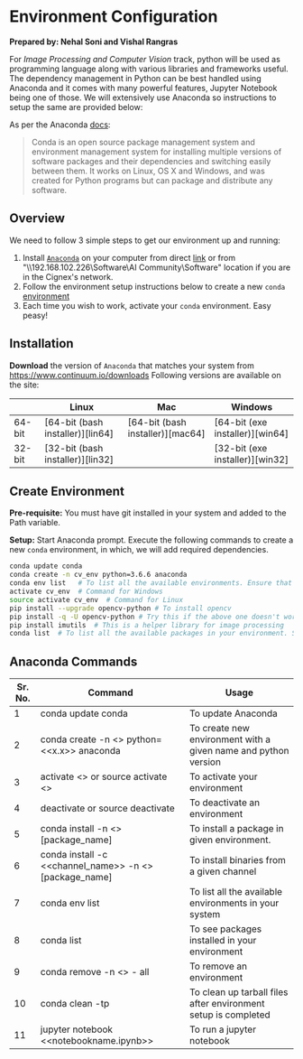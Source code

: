 # Environment Configuration

**Prepared by: Nehal Soni and Vishal Rangras**

For *Image Processing and Computer Vision* track, python will be used as programming language along with various libraries and frameworks useful. The dependency management in Python can be best handled using Anaconda and it comes with many powerful features, Jupyter Notebook being one of those. We will extensively use Anaconda so instructions to setup the same are provided below:

As per the Anaconda [docs](http://conda.pydata.org/docs):

> Conda is an open source package management system and environment management system 
for installing multiple versions of software packages and their dependencies and 
switching easily between them. It works on Linux, OS X and Windows, and was created 
for Python programs but can package and distribute any software.

## Overview
We need to follow 3 simple steps to get our environment up and running:

1. Install [`Anaconda`](https://www.continuum.io/downloads) on your computer from direct [link](https://www.continuum.io/downloads) or from "\\\\192.168.102.226\\Software\\AI Community\\Software" location if you are in the Cignex's network.
2. Follow the environment setup instructions below to create a new `conda` [environment](http://conda.pydata.org/docs/using/envs.html)
3. Each time you wish to work, activate your `conda` environment. Easy peasy!

## Installation

**Download** the version of `Anaconda` that matches your system from https://www.continuum.io/downloads
Following versions are available on the site:

|        | Linux | Mac | Windows | 
|--------|-------|-----|---------|
| 64-bit | [64-bit (bash installer)][lin64] | [64-bit (bash installer)][mac64] | [64-bit (exe installer)][win64]
| 32-bit | [32-bit (bash installer)][lin32] |  | [32-bit (exe installer)][win32]

## Create Environment

**Pre-requisite:** You must have git installed in your system and added to the Path variable.

**Setup:** Start Anaconda prompt. Execute the following commands to create a new `conda` environment, in which, we will add required dependencies.

```sh
conda update conda
conda create -n cv_env python=3.6.6 anaconda
conda env list   # To list all the available environments. Ensure that your environment cv_env is listed here.
activate cv_env  # Command for Windows
source activate cv_env  # Command for Linux
pip install --upgrade opencv-python # To install opencv
pip install -q -U opencv-python # Try this if the above one doesn't work
pip install imutils  # This is a helper library for image processing
conda list  # To list all the available packages in your environment. See if this list returns opencv and imutils or not, it should.
```

## Anaconda Commands

| Sr. No. | Command  | Usage |
|---|---|---|
| 1 |conda update conda|To update Anaconda|
| 2 |conda create -n <<envname>> python=<<x.x>> anaconda|To create new environment with a given name and python version|
| 3 |activate <<envname>> or source activate <<envname>>|To activate your environment|
| 4 |deactivate or source deactivate|To deactivate an environment|
| 5 |conda install -n <<envname>> [package_name]|To install a package in given environment.|
| 6 |conda install -c <<channel_name>> -n <<envname>> [package_name]|To install binaries from a given channel|
| 7 |conda env list|To list all the available environments in your system|
| 8 |conda list|To see packages installed in your environment|
| 9 |conda remove -n <<envname>> - all|To remove an environment|
| 10 |conda clean -tp|To clean up tarball files after environment setup is completed|
| 11 |jupyter notebook <<notebookname.ipynb>>|To run a jupyter notebook|
